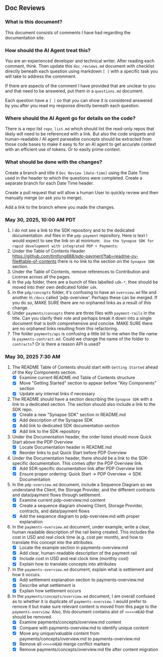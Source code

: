 ## Doc Reviews
### What is this document?
This document consists of comments I have had regarding the documentation site.
### How should the AI Agent treat this?
You are an experienced developer and technical writer.  After reading each comment, think.  Then update this `doc_reviews.md` document with
checklist directly beneath each question using markdown `[ ]` with a specific task you will take to address the commment.

If there are aspects of the comment I have provided that are unclear to you and that need to be answered, put them in a `questions.md` document.

Each question have a `[ ]` so that you can show it is considered answered by you after you read my response directly beneath each question.

### Where should the AI Agent go for details on the code?
There is a repo list `repo_list.md` which should list the read-only repos that likely will need to be referenced with a link.  But also the code snippets and human-readable / AI agent parseable concepts should be extracted from those code bases to make it easy to for an AI agent to get accurate context with an efficient use of tokens.  Or to easily prime context.

### What should be done with the changes?
Create a branch and title it `Doc Review [date-time]` using the Date Time used in the header to which the questions were completed.  Create a separate branch for each Date Time header.

Create a pull request that will allow a human User to quickly review and then manually merge (or ask you to merge).

Add a link to the branch where you made the changes.

### May 30, 2025, 10:00 AM PDT
1. I do not see a link to the SDK repository and to the dedicated documentation .md files in the `pdp-payment` repository.  Here is text I would expect to see the link on at minimum:   ` Use the Synapse SDK for rapid development with integrated PDP + Payments`:
2. Under the Table of Contents Header https://github.com/timfong888/pdp-payment?tab=readme-ov-file#table-of-contents there is no link to the section on the `Synapse SDK` section.
3. Under the Table of Contents, remove references to Contribution and License across all the pages.
4. In the `pdp` folder, there are a bunch of files labelled `sdk-*`, thee should be moved into their own dedicated folder `sdk`.
5. in the `pdp/concepts` folder, it's confusing to have an `overview.md` file and another in `/docs` called 'pdp-overview'.  Perhaps these can be merged.  If you do so, MAKE SURE there are no orphaned links as a result of this change.
6. Under `payments/concepts` there are three files with `payment-rails` in the title.  Can you clarify their role and perhaps break it down into a single document that is both comprehensive and concise.  MAKE SURE there are no orphaned links resulting from this refactoring.
7. The folder `payments/api` is confusing a little bit to me when the file name is `payments-contract.md`.  Could we change the name of the folder to `contracts`?  Or is there a reason API is used?

### May 30, 2025 7:30 AM

1. The README Table of Contents should start with `Getting Started` ahead of the Key Components section.
   - [x] Examine current README.md Table of Contents structure
   - [x] Move "Getting Started" section to appear before "Key Components" section
   - [x] Update any internal links if necessary

2. The README should have a section describing the `Synapse SDK` with a link to a dedicated section.  The section should also include a link to the SDK repo.
   - [x] Create a new "Synapse SDK" section in README.md
   - [x] Add description of the Synapse SDK
   - [x] Add link to dedicated SDK documentation section
   - [x] Add link to the SDK repository

3. Under the Documentation header, the order listed should move Quick Start above the PDP Overview
   - [x] Locate Documentation header in README.md
   - [x] Reorder links to put Quick Start before PDP Overview

4. Under the Documentation header, there should be a link to the SDK-specific documentation. This comes *after* the PDP Overview link.
   - [x] Add SDK-specific documentation link after PDP Overview link
   - [x] Ensure proper ordering: Quick Start → PDP Overview → SDK Documentation

5. In the `pdp-overview.md` document, include a Sequence Diagram so we understand the Client, the Storage Provider, and the different contracts and data/payment flows through settlement.
   - [x] Examine current pdp-overview.md content
   - [x] Create a sequence diagram showing Client, Storage Provider, contracts, and data/payment flows
   - [x] Add the sequence diagram to pdp-overview.md with proper explanation

6. In the `payments-overview.md` document, under example, write a clear, human readable description of the rail being created.  This includes the cost in USD and real clock time (e.g. cost per month), and how to translate this concept into the attributes.
   - [x] Locate the example section in payments-overview.md
   - [x] Add clear, human-readable description of the payment rail
   - [x] Include cost in USD and real clock time (monthly cost)
   - [x] Explain how to translate concepts into attributes

7. In the `payments-overview.md` document, explain what is settlement and how it occurs.
   - [x] Add settlement explanation section to payments-overview.md
   - [x] Describe what settlement is
   - [x] Explain how settlement occurs

8. In the `payments/concepts/overview.md` document, I am overall confused as to whether it is duplicate of `payments-overview`.  I would prefer to remove it but make sure relevant content is moved from this page to the `payments-overview`.  Also, this document contains alot of `<<<<<HEAD` that should be removed.
   - [x] Examine payments/concepts/overview.md content
   - [x] Compare with payments-overview.md to identify unique content
   - [x] Move any unique/valuable content from payments/concepts/overview.md to payments-overview.md
   - [x] Remove all `<<<<<HEAD` merge conflict markers
   - [x] Remove payments/concepts/overview.md file after content migration
